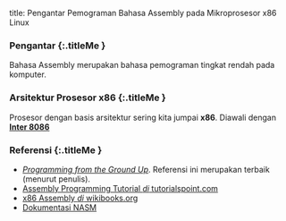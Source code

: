 title: Pengantar Pemograman Bahasa Assembly pada Mikroprosesor x86 Linux

### <i class="fa fa-info-circle"></i> Pengantar {:.titleMe }

Bahasa Assembly merupakan bahasa pemograman tingkat rendah pada komputer.

### <i class="fa fa-info-circle"></i> Arsitektur Prosesor x86 {:.titleMe }

Prosesor dengan basis arsitektur sering kita jumpai __x86__.
Diawali dengan [__Inter 8086__](https://en.wikipedia.org/wiki/Intel_8086) 


### <i class="fa fa-list"></i> Referensi {:.titleMe }

- [_Programming from the Ground Up_](http://download.savannah.gnu.org/releases/pgubook/ProgrammingGroundUp-1-0-booksize.pdf). Referensi ini merupakan terbaik (menurut penulis).
- [Assembly Programming Tutorial _di_ tutorialspoint.com](https://www.tutorialspoint.com/assembly_programming/index.htm)
- [x86 Assembly _di_ wikibooks.org](https://en.wikibooks.org/wiki/X86_Assembly)
- [Dokumentasi NASM](https://www.nasm.us/docs.php)